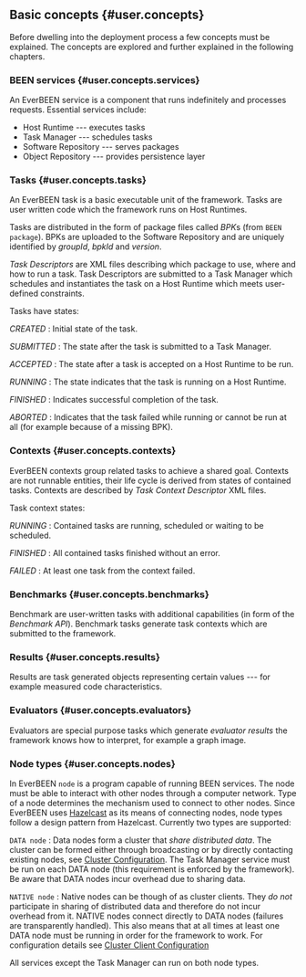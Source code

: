 ## Basic concepts {#user.concepts}
Before dwelling into the deployment process a few concepts must be explained. The concepts are explored and further explained in the following chapters.


### BEEN services {#user.concepts.services}
An EverBEEN service is a component that runs indefinitely and processes requests. Essential services include:

* Host Runtime --- executes tasks
* Task Manager --- schedules tasks
* Software Repository --- serves packages
* Object Repository ---	 provides persistence layer


### Tasks {#user.concepts.tasks}
An EverBEEN task is a basic executable unit of the framework. Tasks are user written code which the framework runs on Host Runtimes.

Tasks are distributed in the form of package files called *BPK*s (from `BEEN package`). BPKs are uploaded to the Software Repository and are uniquely identified by *groupId*, *bpkId* and *version*.

*Task Descriptors* are XML files describing which package to use, where and how to run a task. Task Descriptors are submitted to a Task Manager which schedules and instantiates the task on a Host Runtime which meets user-defined constraints.

Tasks have states:

*CREATED*
:	Initial state of the task.

*SUBMITTED*
:	The state after the task is submitted to a Task Manager.

*ACCEPTED*
:	The state after a task is accepted on a Host Runtime to be run.

*RUNNING*
:	The state indicates that the task is running on a Host Runtime.

*FINISHED*
:	Indicates successful completion of the task.

*ABORTED*
:	Indicates that the task failed while running or cannot be run at all (for example because of a missing BPK).

### Contexts {#user.concepts.contexts}
EverBEEN contexts group related tasks to achieve a shared goal. Contexts are not runnable entities, their life cycle is derived from states of contained tasks. Contexts are described by *Task Context Descriptor* XML files.

Task context states:

 *RUNNING*
:	 Contained tasks are running, scheduled or waiting to be scheduled.

 *FINISHED*
:	All contained tasks finished without an error.

 *FAILED*
:	At least one task from the context failed.

### Benchmarks {#user.concepts.benchmarks}

Benchmark are user-written tasks with additional capabilities (in form of the *Benchmark API*). Benchmark tasks generate task contexts which are submitted to the framework.

### Results {#user.concepts.results}
Results are task generated objects representing certain values --- for example measured code characteristics.

### Evaluators {#user.concepts.evaluators}
Evaluators are special purpose tasks which generate *evaluator results* the framework knows how to interpret, for example a graph image.
 
### Node types  {#user.concepts.nodes} 
In EverBEEN `node` is a program capable of running BEEN services. The node must be able to interact with other nodes through a computer network. Type of a node determines the mechanism used to connect to other nodes. Since EverBEEN uses [Hazelcast](#devel.techno.hazelcast) as its means of connecting nodes, node types follow a design pattern from Hazelcast. Currently two types are supported:

`DATA node`
:	Data nodes form a cluster that *share distributed data*. The cluster can be formed either through broadcasting or by directly contacting existing nodes, see [Cluster Configuration](#user.configuration.cluster). The Task Manager service must be run on each DATA node (this requirement is enforced by the framework). Be aware that DATA nodes incur overhead due to sharing data.

`NATIVE node`
:	Native nodes can be though of as cluster clients. They *do not* participate in sharing of distributed data and therefore do not incur overhead from it. NATIVE nodes connect directly to DATA nodes (failures are transparently handled). This also means that at all times at least one DATA node must be running in order for the framework to work. For configuration details see [Cluster Client Configuration](#user.configuration.client)  


All services except the Task Manager can run on both node types.

